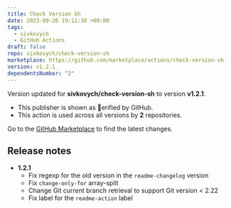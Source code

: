 ```yaml
---
title: Check Version Sh
date: 2023-09-26 19:11:30 +00:00
tags:
  - sivkovych
  - GitHub Actions
draft: false
repo: sivkovych/check-version-sh
marketplace: https://github.com/marketplace/actions/check-version-sh
version: v1.2.1
dependentsNumber: "2"
---
```



Version updated for **sivkovych/check-version-sh** to version **v1.2.1**.
- This publisher is shown as erified by GitHub.
- This action is used across all versions by **2** repositories.

Go to the [GitHub Marketplace](https://github.com/marketplace/actions/check-version-sh) to find the latest changes.

## Release notes

- **1.2.1**
    - Fix regexp for the old version in the `readme-changelog` version
    - Fix `change-only-for` array-split
    - Change Git current branch retrieval to support Git version < 2.22 
    - Fix label for the `readme-action` label
